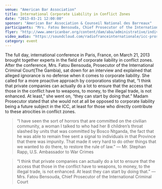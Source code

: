 ```yaml
---
venue: "American Bar Association"
title: International Corporate Liability in Conflict Zones
date: "2013-03-21 12:00:00"
sponsor: "American Bar Association & Counseil National des Barreaux"
participants: "Mrs. Fatou Bensouda, Chief Prosecutor of the International Criminal Court, Mr. Stephen Rapp, U.S. Ambassador to War Crimes, Ms. Elisa Massimino, Executive Director Human Rights First, New York, NY"
flyer: "http://www.americanbar.org/content/dam/aba/administrative/individual_rights/programme_colloque_US.authcheckdam.pdf"
video_audio: "https://soundcloud.com/radiofranceinternationale/icc-prosecutor-warns-corporate,   https://soundcloud.com/radiofranceinternationale/us-war-crimes-ambassador,    https://soundcloud.com/radiofranceinternationale/business-as-usual-not-when"
category: event
---
```

The full day, international conference in Paris, France, on March 21, 2013 brought together experts in the field of corporate liability in conflict zones. After the conference, Mrs. Fatou Bensouda, Prosecutor of the International Criminal Court(The Gambia),  sat down for an interview and explained that alleged ignorance is no defense when it comes to corporate liability. She called for a more proactive approach by corporations stating that, “I think that private companies can actually do a lot to ensure that the access that those in the conflict have to weapons, to money, to the illegal trade, is not enhanced. At least,” she went on, “they can start by doing that.” Madam Prosecutor stated that she would not at all be opposed to corporate liability being a future subject in the ICC, at least for those who directly contribute to these atrocities in conflict zones.

> “I have seen the sort of horrors that are committed on the civilian community, a woman I talked to who had her 8 children’s throat slashed by units that was committed by Bosco Ntganda, the fact that he was able to remain free sent a signal to individuals in that Province that there was impunity. That made it very hard to do other things that we wanted to do there, to restore the rule of law.”
— Mr. Stephan Rapp, U.S. Ambassador to War Crimes

> “I think that private companies can actually do a lot to ensure that the access that those in the conflict have to weapons, to money, to the illegal trade, is not enhanced. At least they can start by doing that.”
— Mrs. Fatou Bensouda, Chief Prosecutor of the International Criminal Court
